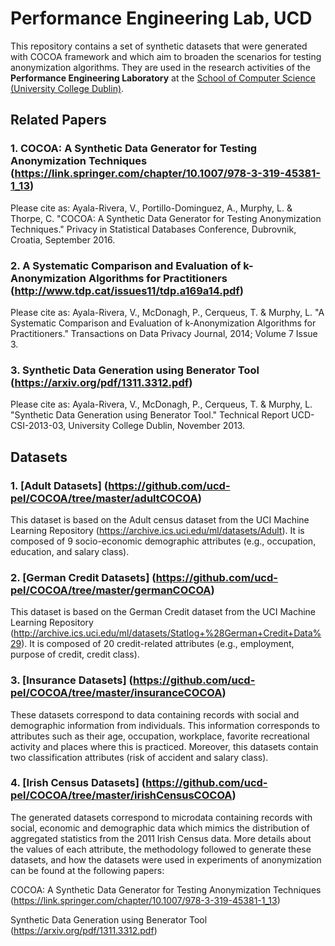 Performance Engineering Lab, UCD
==========================================================

This repository contains a set of synthetic datasets that were generated with COCOA framework and which aim to broaden the scenarios for testing anonymization algorithms. They are used in the research activities of the **Performance Engineering Laboratory** at the [School of Computer Science (University College Dublin)](https://www.cs.ucd.ie/).

Related Papers
----------------------
### 1. COCOA: A Synthetic Data Generator for Testing Anonymization Techniques (https://link.springer.com/chapter/10.1007/978-3-319-45381-1_13)
Please cite as: Ayala-Rivera, V., Portillo-Dominguez, A., Murphy, L. & Thorpe, C. "COCOA: A Synthetic Data Generator for Testing Anonymization Techniques." Privacy in Statistical Databases Conference, Dubrovnik, Croatia, September 2016.

### 2. A Systematic Comparison and Evaluation of k-Anonymization Algorithms for Practitioners  (http://www.tdp.cat/issues11/tdp.a169a14.pdf)
Please cite as: Ayala-Rivera, V., McDonagh, P., Cerqueus, T. & Murphy, L. "A Systematic Comparison and Evaluation of k-Anonymization Algorithms for Practitioners." Transactions on Data Privacy Journal, 2014; Volume 7 Issue 3.

### 3. Synthetic Data Generation using Benerator Tool (https://arxiv.org/pdf/1311.3312.pdf)
Please cite as: Ayala-Rivera, V., McDonagh, P., Cerqueus, T. & Murphy, L. "Synthetic Data Generation using Benerator Tool." Technical Report UCD-CSI-2013-03, University College Dublin, November 2013.

Datasets
----------------------

### 1. [Adult Datasets] (https://github.com/ucd-pel/COCOA/tree/master/adultCOCOA) ###

This dataset is based on the Adult census dataset from the UCI Machine Learning Repository (https://archive.ics.uci.edu/ml/datasets/Adult). It is composed of 9 socio-economic demographic attributes (e.g., occupation, education, and salary class).

### 2. [German Credit Datasets] (https://github.com/ucd-pel/COCOA/tree/master/germanCOCOA) ###

This dataset is based on the German Credit dataset from the UCI Machine Learning Repository (http://archive.ics.uci.edu/ml/datasets/Statlog+%28German+Credit+Data%29). It is composed of 20 credit-related attributes (e.g., employment, purpose of credit, credit class). 

### 3. [Insurance Datasets] (https://github.com/ucd-pel/COCOA/tree/master/insuranceCOCOA) ###

These datasets correspond to data containing records with social and demographic information from individuals. This information corresponds to attributes such as their age, occupation, workplace, favorite recreational activity and places where this is practiced. Moreover, this datasets contain two classification attributes (risk of accident and salary class).

### 4. [Irish Census Datasets] (https://github.com/ucd-pel/COCOA/tree/master/irishCensusCOCOA) ###

The generated datasets correspond to microdata containing records with social, economic and demographic data which mimics the distribution of aggregated statistics from the 2011 Irish Census data. More details about the values of each attribute, the methodology followed to generate these datasets, and how the datasets were used in experiments of anonymization can be found at the following papers:

COCOA: A Synthetic Data Generator for Testing Anonymization Techniques (https://link.springer.com/chapter/10.1007/978-3-319-45381-1_13)

Synthetic Data Generation using Benerator Tool (https://arxiv.org/pdf/1311.3312.pdf)

